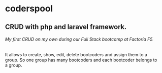 # coderspool
## CRUD with php and laravel framework.
###### My first CRUD on my own during our Full Stack bootcamp at Factoría F5.
It allows to create, show, edit, delete bootcoders and assign them to a group.
So one group has many bootcoders and each bootcoder belongs to a group.
